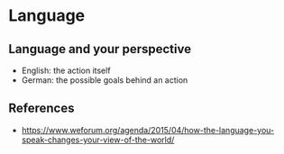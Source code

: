 # Language

## Language and your perspective

- English: the action itself
- German: the possible goals behind an action

## References

- https://www.weforum.org/agenda/2015/04/how-the-language-you-speak-changes-your-view-of-the-world/